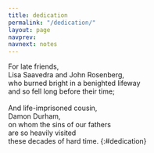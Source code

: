 ```yaml
---
title: dedication
permalink: "/dedication/"
layout: page
navprev: 
navnext: notes
---
```


For late friends,  
Lisa Saavedra and John Rosenberg,  
who burned bright in a benighted lifeway  
and so fell long before their time;  
&nbsp;  
And life-imprisoned cousin,  
Damon Durham,  
on whom the sins of our fathers  
are so heavily visited  
these decades of hard time.
{:#dedication}
